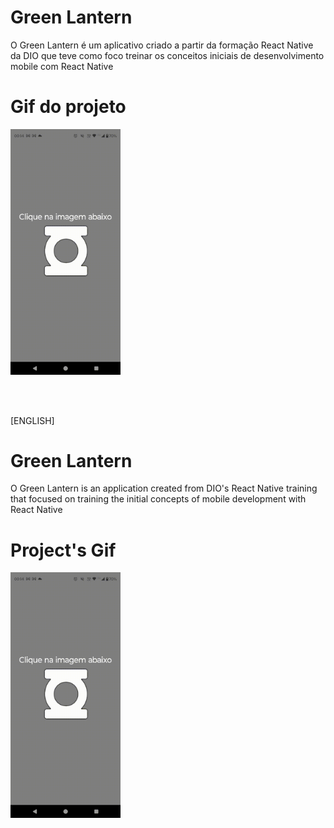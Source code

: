 # Green Lantern

O Green Lantern é um aplicativo criado a partir da formação React Native da DIO que teve como foco treinar os conceitos iniciais de desenvolvimento mobile com React Native

# Gif do projeto
<img src="assets/WhatsApp-Video-2024-12-24-at-00.15.27.gif" alt="Gif do projeto" width="35%">

<br><br>

[ENGLISH]

# Green Lantern

O Green Lantern is an application created from DIO's React Native training that focused on training the initial concepts of mobile development with React Native

# Project's Gif
<img src="assets/WhatsApp-Video-2024-12-24-at-00.15.27.gif" alt="Project's gif" width="35%">
